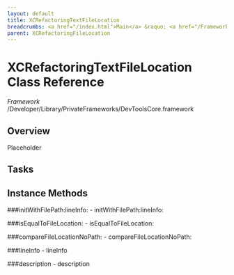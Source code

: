 ```yaml
---
layout: default
title: XCRefactoringTextFileLocation
breadcrumbs: <a href="/index.html">Main</a> &raquo; <a href="/Frameworks.html">Framework</a> &raquo; <a href="/Frameworks/DevToolsCore.html">DevToolsCore</a> &raquo; XCRefactoringTextFileLocation
parent: XCRefactoringFileLocation 
---
```

# XCRefactoringTextFileLocation Class Reference

*Framework* /Developer/Library/PrivateFrameworks/DevToolsCore.framework

## Overview

Placeholder

## Tasks

## Instance Methods

<a name="-initWithFilePath:lineInfo:"></a>
###initWithFilePath:lineInfo:
    - initWithFilePath:lineInfo:

<a name="-isEqualToFileLocation:"></a>
###isEqualToFileLocation:
    - isEqualToFileLocation:

<a name="-compareFileLocationNoPath:"></a>
###compareFileLocationNoPath:
    - compareFileLocationNoPath:

<a name="-lineInfo"></a>
###lineInfo
    - lineInfo

<a name="-description"></a>
###description
    - description

